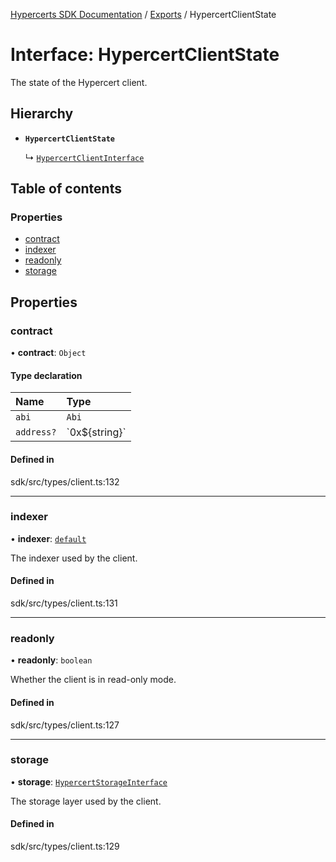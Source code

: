 [Hypercerts SDK Documentation](../README.md) / [Exports](../modules.md) / HypercertClientState

# Interface: HypercertClientState

The state of the Hypercert client.

## Hierarchy

- **`HypercertClientState`**

  ↳ [`HypercertClientInterface`](HypercertClientInterface.md)

## Table of contents

### Properties

- [contract](HypercertClientState.md#contract)
- [indexer](HypercertClientState.md#indexer)
- [readonly](HypercertClientState.md#readonly)
- [storage](HypercertClientState.md#storage)

## Properties

### contract

• **contract**: `Object`

#### Type declaration

| Name       | Type             |
| :--------- | :--------------- |
| `abi`      | `Abi`            |
| `address?` | \`0x$\{string}\` |

#### Defined in

sdk/src/types/client.ts:132

---

### indexer

• **indexer**: [`default`](../classes/internal.default-1.md)

The indexer used by the client.

#### Defined in

sdk/src/types/client.ts:131

---

### readonly

• **readonly**: `boolean`

Whether the client is in read-only mode.

#### Defined in

sdk/src/types/client.ts:127

---

### storage

• **storage**: [`HypercertStorageInterface`](HypercertStorageInterface.md)

The storage layer used by the client.

#### Defined in

sdk/src/types/client.ts:129
